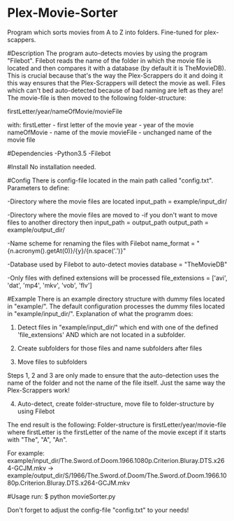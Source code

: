 # Plex-Movie-Sorter
Program which sorts movies from A to Z into folders. Fine-tuned for plex-scappers.

#Description
The program auto-detects movies by using the program "Filebot". Filebot reads the name of the folder in which the movie file is located and then compares it with a database (by default it is TheMovieDB). This is crucial because that's the way the Plex-Scrappers do it and doing it this way ensures that the Plex-Scrappers will detect the movie as well. Files which can't bed auto-detected because of bad naming are left as they are! The movie-file is then moved to the following folder-structure:

firstLetter/year/nameOfMovie/movieFile

with:
firstLetter - first letter of the movie
year - year of the movie
nameOfMovie - name of the movie
movieFile - unchanged name of the movie file

#Dependencies
-Python3.5
-Filebot

#Install
No installation needed.

#Config
There is config-file located in the main path called "config.txt".
Parameters to define:

-Directory where the movie files are located
input_path = example/input_dir/

-Directory where the movie files are moved to
-if you don't want to move files to another directory then input_path = output_path
output_path = example/output_dir/

-Name scheme for renaming the files with Filebot
name_format = "{n.acronym().getAt(0)}/{y}/{n.space('.')}"

-Database used by Filebot to auto-detect movies
database = "TheMovieDB"

-Only files with defined extensions will be processed
file_extensions = ['avi', 'dat', 'mp4', 'mkv', 'vob', 'flv'] 

#Example
There is an example directory structure with dummy files located in "example/". The default configuration processes the dummy files located in "example/input_dir/". Explanation of what the programm does:

1. Detect files in "example/input_dir/" which end with one of the defined 'file_extensions' AND which are not located in a subfolder.

2. Create subfolders for those files and name subfolders after files

3. Move files to subfolders

Steps 1, 2 and 3 are only made to ensure that the auto-detection uses the name of the folder and not the name of the file itself. Just the same way the Plex-Scrappers work!

4. Auto-detect, create folder-structure, move file to folder-structure by using Filebot

The end result is the following:
Folder-structure is firstLetter/year/movie-file where firstLetter is the firstLetter of the name of the movie except if it starts with "The", "A", "An".

For example:
example/input_dir/The.Sword.of.Doom.1966.1080p.Criterion.Bluray.DTS.x264-GCJM.mkv -> example/output_dir/S/1966/The.Sword.of.Doom/The.Sword.of.Doom.1966.1080p.Criterion.Bluray.DTS.x264-GCJM.mkv


#Usage
run:
$ python movieSorter.py

Don't forget to adjust the config-file "config.txt" to your needs!

